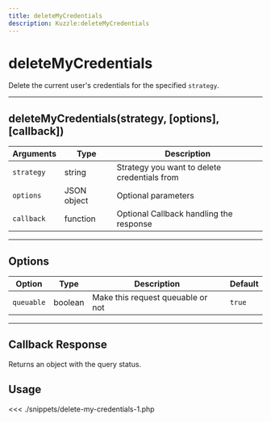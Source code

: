 ```yaml
---
title: deleteMyCredentials
description: Kuzzle:deleteMyCredentials
---
```


# deleteMyCredentials

Delete the current user's credentials for the specified `strategy`.

---

## deleteMyCredentials(strategy, [options], [callback])

| Arguments  | Type        | Description                                  |
| ---------- | ----------- | -------------------------------------------- |
| `strategy` | string      | Strategy you want to delete credentials from |
| `options`  | JSON object | Optional parameters                          |
| `callback` | function    | Optional Callback handling the response      |

---

## Options

| Option     | Type    | Description                       | Default |
| ---------- | ------- | --------------------------------- | ------- |
| `queuable` | boolean | Make this request queuable or not | `true`  |

---

## Callback Response

Returns an object with the query status.

## Usage

<<< ./snippets/delete-my-credentials-1.php
